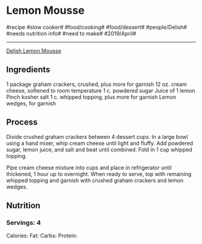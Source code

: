 # Lemon Mousse
#recipe #slow cooker# #food/cooking# #food/dessert#  #people/Delish# #needs nutrition info# #need to make# #2019/April#
- - - -
 [Delish Lemon Mousse](https://www.delish.com/cooking/recipe-ideas/a19624943/lemon-cheesecake-mousse-recipe/?fbclid=IwAR0-EY6smkUgNxKAZE9R3MPAhTJPevR8KT8KOU8JKOlZp_7v-AxzN_8KuZE) 

## Ingredients
1 package graham crackers, crushed, plus more for garnish
12 oz. cream cheese, softened to room temperature
1 c. powdered sugar
Juice of 1 lemon
Pinch kosher salt
1 c. whipped topping, plus more for garnish
Lemon wedges, for garnish

## Process
Divide crushed graham crackers between 4 dessert cups. In a large bowl using a hand mixer, whip cream cheese until light and fluffy. Add powdered sugar, lemon juice, and salt and beat until combined. Fold in 1 cup whipped topping.

Pipe cream cheese mixture into cups and place in refrigerator until thickened, 1 hour up to overnight. When ready to serve, top with remaining whipped topping and garnish with crushed graham crackers and lemon wedges.

## Nutrition
### Servings: 4
Calories:
Fat:
Carbs:
Protein: